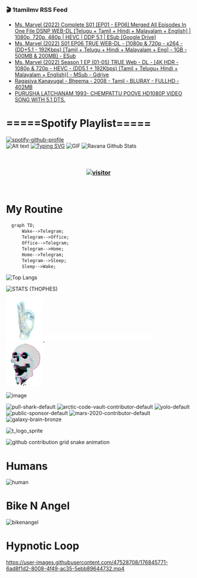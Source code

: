 ### 🎬 1tamilmv RSS Feed

<!-- BLOG-POST-LIST:START -->
- [Ms. Marvel &lpar;2022&rpar; Complete S01 [EP01 - EP06] Merged All Episodes In One File DSNP WEB-DL [Telugu + Tamil + Hindi + Malayalam + English] | 1080p, 720p, 480p | HEVC | DDP 5.1 | ESub [Google Drive]](https://www.1tamilmv.click/index.php?/forums/topic/165496-ms-marvel-2022-complete-s01-ep01-ep06-merged-all-episodes-in-one-file-dsnp-web-dl-telugu-tamil-hindi-malayalam-english-1080p-720p-480p-hevc-ddp-51-esub-google-drive/&do=findComment&comment=330631)
- [Ms. Marvel &lpar;2022&rpar; S01 EP06 TRUE WEB-DL - [1080p &amp; 720p - x264 - &lpar;DD+5.1 - 192Kbps&rpar; [Tamil + Telugu + Hindi + Malayalam + Eng] - 1GB - 500MB &amp; 200MB] - ESub](https://www.1tamilmv.click/index.php?/forums/topic/165487-ms-marvel-2022-s01-ep06-true-web-dl-1080p-720p-x264-dd51-192kbps-tamil-telugu-hindi-malayalam-eng-1gb-500mb-200mb-esub/&do=findComment&comment=330630)
- [Ms. Marvel &lpar;2022&rpar; Season 1 EP &lpar;01-05&rpar; TRUE Web - DL - [4K HDR - 1080p &amp; 720p - HEVC - &lpar;DD5.1 + 192Kbps&rpar; &lpar;Tamil + Telugu+ Hindi + Malayalam + English&rpar;] - MSub - Gdrive](https://www.1tamilmv.click/index.php?/forums/topic/163690-ms-marvel-2022-season-1-ep-01-05-true-web-dl-4k-hdr-1080p-720p-hevc-dd51-192kbps-tamil-telugu-hindi-malayalam-english-msub-gdrive/&do=findComment&comment=330629)
- [Ragasiya Kanavugal - Bheema - 2008 - Tamil - BLURAY - FULLHD - 402MB](https://www.1tamilmv.click/index.php?/forums/topic/165495-ragasiya-kanavugal-bheema-2008-tamil-bluray-fullhd-402mb/&do=findComment&comment=330628)
- [PURUSHA LATCHANAM 1993- CHEMPATTU POOVE HD1080P VIDEO SONG WITH 5.1 DTS.](https://www.1tamilmv.click/index.php?/forums/topic/165494-purusha-latchanam-1993-chempattu-poove-hd1080p-video-song-with-51-dts/&do=findComment&comment=330627)
<!-- BLOG-POST-LIST:END -->

# =====Spotify Playlist=====
[![spotify-github-profile](https://spotify-github-profile.vercel.app/api/view?uid=31rfzgmuvvewegdlxvlev4ynz4vu&cover_image=true&theme=default&bar_color=53b14f&bar_color_cover=true)](https://ravana69.github.io/rss)
</br>
![Alt text](https://spotify-recently-played-readme.vercel.app/api?user=31rfzgmuvvewegdlxvlev4ynz4vu)
[![Typing SVG](https://readme-typing-svg.herokuapp.com?color=%2336BCF7&center=true&vCenter=true&multiline=true&height=81&lines=I+AM+RAVANA;CONTACT+ME+ON+TELEGRAM%3A+%40R4V4N4)](https://git.io/typing-svg)
<img align="centre" height="400px" width="490px" alt="GIF" src="https://github.com/ravana69/ravana69/blob/master/rvm.gif" />
![Ravana Github Stats](https://github-readme-stats.vercel.app/api?username=ravana69&&show_icons=true&theme=radical)

<br />
<h3 align="center"> <a href="https://t.me/r4v4n4"><img src="https://profile-counter.glitch.me/ravana69/count.svg" alt="visitor" width="600"></a> </h3>
</br>

<H1>My Routine</H1>

```mermaid
  graph TD;
      Wake-->Telegram;
      Telegram-->Office;
      Office-->Telegram;
      Telegram-->Home;
      Home-->Telegram;
      Telegram-->Sleep;
      Sleep-->Wake;
```
![Top Langs](https://github-readme-stats.vercel.app/api/top-langs/?username=ravana69&&show_icons=true&theme=radical)

![STATS (THOPHES)](https://github-profile-trophy.vercel.app/?username=ravana69&theme=gruvbox&margin-w=10&margin-h=15&column=8)
<br />
<p align="left">
    <a href="#">
        <img width="20%" src="./assets/images/hand.gif" alt="" />
    </a>
    <a href="#">
        <img width="59%" src="./assets/images/spacer.png" alt="" >
    </a>
    <a href="#">
        <img width="20%" src="./assets/images/skull.gif" alt="" />
    </a>
</p>


![image](https://user-images.githubusercontent.com/47528708/175298537-0623dc00-7b1a-4ec1-b5b1-71768763a234.png)

<img width="148" alt="pull-shark-default" src="https://user-images.githubusercontent.com/47528708/176419715-70981865-4dc6-489a-8a1a-06842db67b15.gif"> <img width="148" alt="arctic-code-vault-contributor-default" src="https://user-images.githubusercontent.com/47528708/175267501-e1fbbb8f-c2b2-4882-b865-2ac4debef26c.png"> <img width="148" alt="yolo-default" src="https://user-images.githubusercontent.com/47528708/175267654-281a1880-1129-4b7b-bf2f-de5dd2bc5afa.png"> <img width="148" alt="public-sponsor-default" src="https://user-images.githubusercontent.com/47528708/175268448-2e78cc75-fb25-4d76-bd22-7df520446b45.png"> <img width="148" alt="mars-2020-contributor-default" src="https://user-images.githubusercontent.com/47528708/175268475-de6d987a-3be9-4353-86a5-23b422559355.png"> <img width="148" alt="galaxy-brain-bronze" src="https://user-images.githubusercontent.com/47528708/176419717-e2fdca8b-0fdc-47dd-9511-a7ff52178a33.gif">

![t_logo_sprite](https://user-images.githubusercontent.com/47528708/175293007-21ff1792-1fca-4be3-bcae-12fdc3aa414f.svg)

![github contribution grid snake animation](https://raw.githubusercontent.com/ravana69/ravana69/output/github-contribution-grid-snake-dark.svg#gh-dark-mode-only)

# Humans
<img width="170" alt="human" src="https://user-images.githubusercontent.com/47528708/176413829-c142d478-1c96-4c3c-a2a4-2dd35374c335.gif">

# Bike N Angel
<img width="170" alt="bikenangel" src="https://user-images.githubusercontent.com/47528708/176616968-3a44f91e-8016-477c-9bb5-c4689a1adbee.gif">

# Hypnotic Loop

https://user-images.githubusercontent.com/47528708/176845771-6ad8f1d2-8008-4f49-ac35-5ebb89644732.mp4


